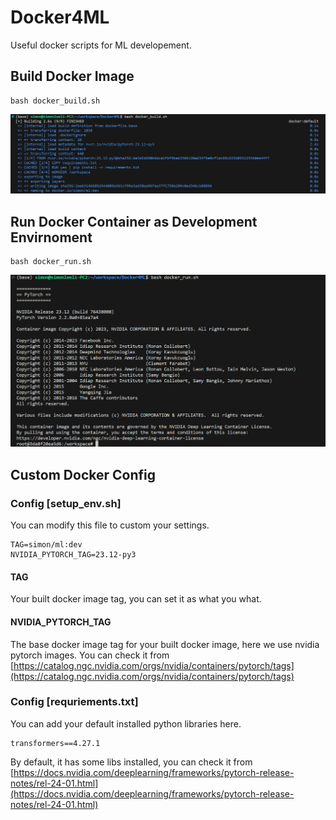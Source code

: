 # Docker4ML
Useful docker scripts for ML developement.

## Build Docker Image

```
bash docker_build.sh
```

![build_docker](build_docker.png)


## Run Docker Container as Development Envirnoment

```
bash docker_run.sh
```

![run_docker](run_docker.png)


## Custom Docker Config

### Config [setup_env.sh]
You can modify this file to custom your settings.

```
TAG=simon/ml:dev
NVIDIA_PYTORCH_TAG=23.12-py3
```

#### TAG
Your built docker image tag, you can set it as what you what.

#### NVIDIA_PYTORCH_TAG
The base docker image tag for your built docker image, here we use nvidia pytorch images.
You can check it from [https://catalog.ngc.nvidia.com/orgs/nvidia/containers/pytorch/tags](https://catalog.ngc.nvidia.com/orgs/nvidia/containers/pytorch/tags)


### Config [requriements.txt]

You can add your default installed python libraries here.

```
transformers==4.27.1
```

By default, it has some libs installed, you can check it from [https://docs.nvidia.com/deeplearning/frameworks/pytorch-release-notes/rel-24-01.html](https://docs.nvidia.com/deeplearning/frameworks/pytorch-release-notes/rel-24-01.html)
